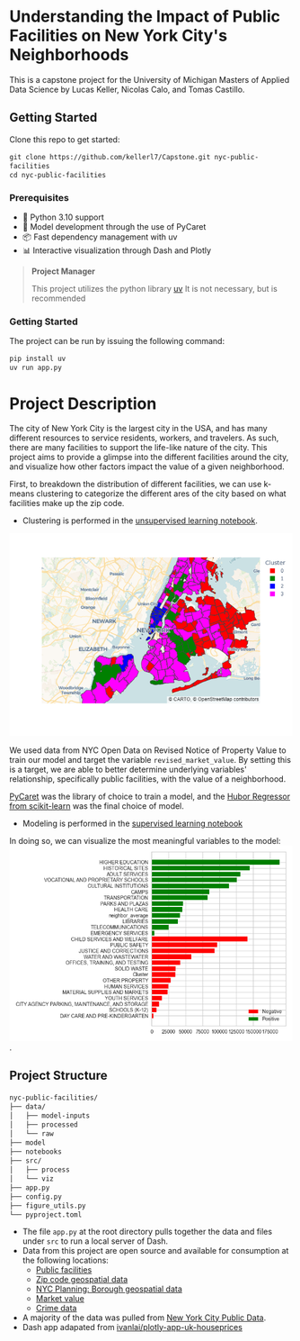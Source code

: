 # Understanding the Impact of Public Facilities on New York City's Neighborhoods
This is a capstone project for the University of Michigan Masters of Applied Data Science by Lucas Keller, Nicolas Calo, and Tomas Castillo.

## Getting Started
Clone this repo to get started:
```
git clone https://github.com/kellerl7/Capstone.git nyc-public-facilities
cd nyc-public-facilities
```
### Prerequisites
- 🚀 Python 3.10 support
- 👾 Model development through the use of PyCaret
- 📦 Fast dependency management with uv
- 📊 Interactive visualization through Dash and Plotly

> **Project Manager**
> 
> This project utilizes the python library [uv](https://docs.astral.sh/uv/)
> It is not necessary, but is recommended

### Getting Started
The project can be run by issuing the following command:

```
pip install uv
uv run app.py
```

# Project Description
The city of New York City is the largest city in the USA, and has many different resources to service residents, workers, and travelers. As such, there are many facilities to support the life-like nature of the city. This project aims to provide a glimpse into the different facilities around the city, and visualize how other factors impact the value of a given neighborhood.

First, to breakdown the distribution of different facilities, we can use k-means clustering to categorize the different ares of the city based on what facilities make up the zip code.
- Clustering is performed in the [unsupervised learning notebook](notebooks/Unsupervised.ipynb).

![NYC Clusters](notebooks/Clusters_geo.png)

We used data from NYC Open Data on Revised Notice of Property Value to train our model and target the variable `revised_market_value`. By setting this is a target, we are able to better determine underlying variables' relationship, specifically public facilities, with the value of a neighborhood.

[PyCaret](https://pycaret.org/) was the library of choice to train a model, and the [Hubor Regressor from scikit-learn](https://scikit-learn.org/stable/modules/generated/sklearn.linear_model.HuberRegressor.html) was the final choice of model.
- Modeling is performed in the [supervised learning notebook](notebooks/Supervised.ipynb)

In doing so, we can visualize the most meaningful variables to the model:
![Huber Regressor Feature Importance](notebooks/Model_coef.png).

## Project Structure
```
nyc-public-facilities/
├── data/
│   ├── model-inputs
│   ├── processed
│   └── raw
├── model
├── notebooks
├── src/
│   ├── process
│   └── viz
├── app.py
├── config.py
├── figure_utils.py
└── pyproject.toml
```

- The file `app.py` at the root directory pulls together the data and files under `src` to run a local server of Dash.
- Data from this project are open source and available for consumption at the following locations:
    - [Public facilities](https://data.cityofnewyork.us/City-Government/Facilities-Database/ji82-xba5/about_data)
    - [Zip code geospatial data](https://github.com/OpenDataDE/State-zip-code-GeoJSON)
    - [NYC Planning: Borough geospatial data](https://www.nyc.gov/content/planning/pages/resources/datasets/borough-boundaries)
    - [Market value](https://data.cityofnewyork.us/City-Government/Revised-Notice-of-Property-Value-RNOPV-/8vgb-zm6e/about_data)
    - [Crime data](https://data.cityofnewyork.us/Public-Safety/NYPD-Arrests-Data-Historic-/8h9b-rp9u/about_data)
- A majority of the data was pulled from [New York City Public Data](https://opendata.cityofnewyork.us/).
- Dash app adapated from [ivanlai/plotly-app-uk-houseprices](https://github.com/ivanlai/Plotly-App-UK-houseprices)
